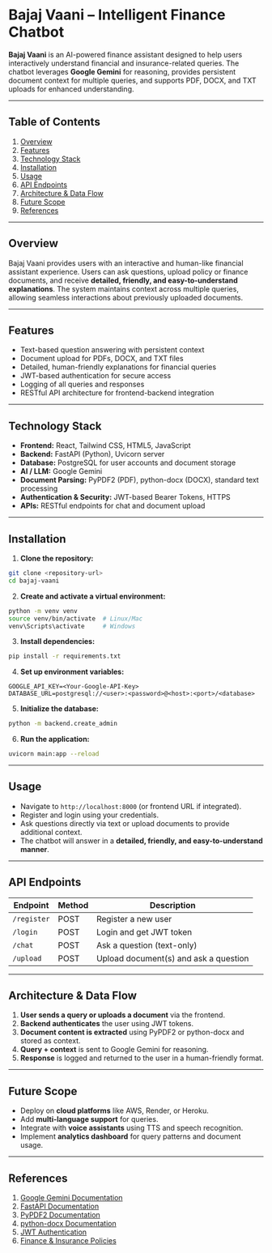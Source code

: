 
# Bajaj Vaani – Intelligent Finance Chatbot

**Bajaj Vaani** is an AI-powered finance assistant designed to help users interactively understand financial and insurance-related queries. The chatbot leverages **Google Gemini** for reasoning, provides persistent document context for multiple queries, and supports PDF, DOCX, and TXT uploads for enhanced understanding.

---

## Table of Contents

1. [Overview](#overview)
2. [Features](#features)
3. [Technology Stack](#technology-stack)
4. [Installation](#installation)
5. [Usage](#usage)
6. [API Endpoints](#api-endpoints)
7. [Architecture & Data Flow](#architecture--data-flow)
8. [Future Scope](#future-scope)
9. [References](#references)

---

## Overview

Bajaj Vaani provides users with an interactive and human-like financial assistant experience. Users can ask questions, upload policy or finance documents, and receive **detailed, friendly, and easy-to-understand explanations**. The system maintains context across multiple queries, allowing seamless interactions about previously uploaded documents.

---

## Features

* Text-based question answering with persistent context
* Document upload for PDFs, DOCX, and TXT files
* Detailed, human-friendly explanations for financial queries
* JWT-based authentication for secure access
* Logging of all queries and responses
* RESTful API architecture for frontend-backend integration

---

## Technology Stack

* **Frontend:** React, Tailwind CSS, HTML5, JavaScript
* **Backend:** FastAPI (Python), Uvicorn server
* **Database:** PostgreSQL for user accounts and document storage
* **AI / LLM:** Google Gemini
* **Document Parsing:** PyPDF2 (PDF), python-docx (DOCX), standard text processing
* **Authentication & Security:** JWT-based Bearer Tokens, HTTPS
* **APIs:** RESTful endpoints for chat and document upload

---

## Installation

1. **Clone the repository:**

```bash
git clone <repository-url>
cd bajaj-vaani
```

2. **Create and activate a virtual environment:**

```bash
python -m venv venv
source venv/bin/activate  # Linux/Mac
venv\Scripts\activate     # Windows
```

3. **Install dependencies:**

```bash
pip install -r requirements.txt
```

4. **Set up environment variables:**

```env
GOOGLE_API_KEY=<Your-Google-API-Key>
DATABASE_URL=postgresql://<user>:<password>@<host>:<port>/<database>
```

5. **Initialize the database:**

```bash
python -m backend.create_admin
```

6. **Run the application:**

```bash
uvicorn main:app --reload
```

---

## Usage

* Navigate to `http://localhost:8000` (or frontend URL if integrated).
* Register and login using your credentials.
* Ask questions directly via text or upload documents to provide additional context.
* The chatbot will answer in a **detailed, friendly, and easy-to-understand manner**.

---

## API Endpoints

| Endpoint    | Method | Description                           |
| ----------- | ------ | ------------------------------------- |
| `/register` | POST   | Register a new user                   |
| `/login`    | POST   | Login and get JWT token               |
| `/chat`     | POST   | Ask a question (text-only)            |
| `/upload`   | POST   | Upload document(s) and ask a question |

---

## Architecture & Data Flow

1. **User sends a query or uploads a document** via the frontend.
2. **Backend authenticates** the user using JWT tokens.
3. **Document content is extracted** using PyPDF2 or python-docx and stored as context.
4. **Query + context** is sent to Google Gemini for reasoning.
5. **Response** is logged and returned to the user in a human-friendly format.

---

## Future Scope

* Deploy on **cloud platforms** like AWS, Render, or Heroku.
* Add **multi-language support** for queries.
* Integrate with **voice assistants** using TTS and speech recognition.
* Implement **analytics dashboard** for query patterns and document usage.

---

## References

1. [Google Gemini Documentation](https://developers.generativeai.google/)
2. [FastAPI Documentation](https://fastapi.tiangolo.com/)
3. [PyPDF2 Documentation](https://pypdf2.readthedocs.io/)
4. [python-docx Documentation](https://python-docx.readthedocs.io/)
5. [JWT Authentication](https://jwt.io/introduction/)
6. [Finance & Insurance Policies](https://www.bajajfinserv.in/insurance)

